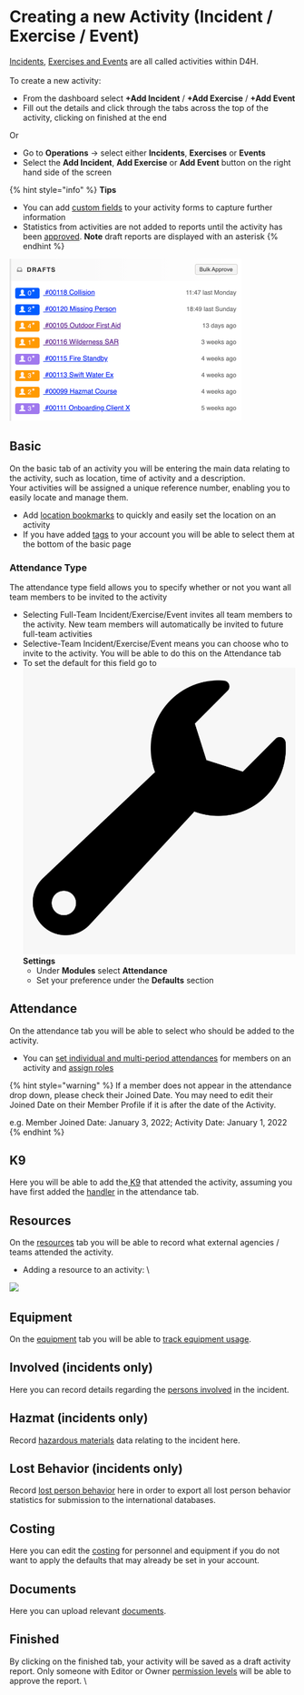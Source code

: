 # Creating a new Activity (Incident / Exercise / Event)

[Incidents](../../incident-reporting/incident-reports.md), [Exercises and Events](../../personnel-and-training/exercises-and-events/) are all called activities within D4H. \
\
To create a new activity:

* From the dashboard select **+Add Incident** / **+Add Exercise** / **+Add Event**
* Fill out the details and click through the tabs across the top of the activity, clicking on finished at the end

Or

* Go to **Operations** -> select either **Incidents**, **Exercises** or **Events**
* Select the **Add Incident**, **Add Exercise** or **Add Event** button on the right hand side of the screen

{% hint style="info" %}
**Tips**&#x20;

* You can add [custom fields](../custom-fields/) to your activity forms to capture further information
* Statistics from activities are not added to reports until the activity has been [approved](approving-an-activity.md). **Note** draft reports are displayed with an asterisk
{% endhint %}

![](../../.gitbook/assets/drafts.png)

## Basic

On the basic tab of an activity you will be entering the main data relating to the activity, such as location, time of activity and a description. \
Your activities will be assigned a unique reference number, enabling you to easily locate and manage them.

* Add [location bookmarks](../../incident-reporting/location-bookmarks.md) to quickly and easily set the location on an activity
* If you have added [tags](../tags/) to your account you will be able to select them at the bottom of the basic page

### Attendance Type

The attendance type field allows you to specify whether or not you want all team members to be invited to the activity

* Selecting Full-Team Incident/Exercise/Event invites all team members to the activity. New team members will automatically be invited to future full-team activities
* Selective-Team Incident/Exercise/Event means you can choose who to invite to the activity. You will be able to do this on the Attendance tab
* To set the default for this field go to <img src="../../.gitbook/assets/wrench.png" alt="" data-size="line"> **Settings**
  * Under **Modules** select **Attendance**
  * Set your preference under the **Defaults** section

## Attendance

On the attendance tab you will be able to select who should be added to the activity.

* You can [set individual and multi-period attendances](setting-attendance-periods-on-an-activity.md) for members on an activity and [assign roles](../../personnel-and-training/roles/)

{% hint style="warning" %}
If a member does not appear in the attendance drop down, please check their Joined Date. You may need to edit their Joined Date on their Member Profile if it is after the date of the Activity.

e.g. Member Joined Date: January 3, 2022; Activity Date: January 1, 2022
{% endhint %}

## K9

Here you will be able to add the[ K9](../../personnel-and-training/k9-and-handlers/) that attended the activity, assuming you have first added the [handler](../../personnel-and-training/k9-and-handlers/adding-k9-and-handlers-to-an-activity.md) in the attendance tab.

## Resources

On the [resources](../resources/) tab you will be able to record what external agencies / teams attended the activity.&#x20;

* Adding a resource to an activity: \


![](../../.gitbook/assets/resources.gif)

## Equipment

On the [equipment](../../equipment-management/getting-started.md) tab you will be able to [track equipment usage](track-equipment-usage.md).

## Involved (incidents only)

Here you can record details regarding the [persons involved](../../incident-reporting/persons-involved/) in the incident.&#x20;

## Hazmat (incidents only)

Record [hazardous materials](../../incident-reporting/hazardous-materials.md) data relating to the incident here.

## Lost Behavior (incidents only)

Record [lost person behavior](../../incident-reporting/lost-person-behavior/) here in order to export all lost person behavior statistics for submission to the international databases.

## Costing

Here you can edit the [costing](../cost-recovery/) for personnel and equipment if you do not want to apply the defaults that may already be set in your account.&#x20;

## Documents

Here you can upload relevant [documents](../documents/).&#x20;

## Finished

By clicking on the finished tab, your activity will be saved as a draft activity report. Only someone with Editor or Owner [permission levels](../../user-access/permissions/) will be able to approve the report. \
